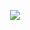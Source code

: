 <p align="center">
  <a href="https://github.com/hongyangAndroid">
    <img src="https://github-readme-stats.vercel.app/api?username=edward7zhang&count_private=true&show_icons=true&hide=contribs&include_all_commits=true&theme=default" />
  </a>
</p>
